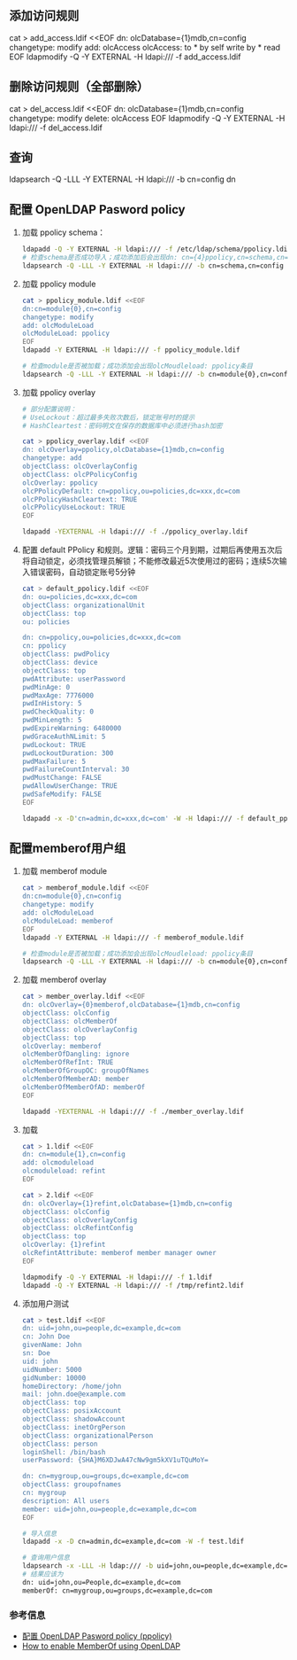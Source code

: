 ## 添加访问规则
cat > add_access.ldif <<EOF
dn: olcDatabase={1}mdb,cn=config
changetype: modify
add: olcAccess
olcAccess: to * by self write by * read
EOF
ldapmodify -Q -Y EXTERNAL -H ldapi:/// -f add_access.ldif

## 删除访问规则（全部删除）
cat > del_access.ldif <<EOF
dn: olcDatabase={1}mdb,cn=config
changetype: modify
delete: olcAccess
EOF
ldapmodify -Q -Y EXTERNAL -H ldapi:/// -f del_access.ldif

## 查询
ldapsearch -Q -LLL -Y EXTERNAL -H ldapi:/// -b cn=config dn

## 配置 OpenLDAP Pasword policy
1. 加载 ppolicy schema：
   ```bash
   ldapadd -Q -Y EXTERNAL -H ldapi:/// -f /etc/ldap/schema/ppolicy.ldif。
   # 检查schema是否成功导入；成功添加后会出现dn: cn={4}ppolicy,cn=schema,cn=config的条目
   ldapsearch -Q -LLL -Y EXTERNAL -H ldapi:/// -b cn=schema,cn=config dn
   ```
2. 加载 ppolicy module
   ```bash
   cat > ppolicy_module.ldif <<EOF
   dn:cn=module{0},cn=config
   changetype: modify
   add: olcModuleLoad
   olcModuleLoad: ppolicy
   EOF
   ldapadd -Y EXTERNAL -H ldapi:/// -f ppolicy_module.ldif

   # 检查module是否被加载；成功添加会出现olcMoudleload: ppolicy条目
   ldapsearch -Q -LLL -Y EXTERNAL -H ldapi:/// -b cn=module{0},cn=config
   ```
3. 加载 ppolicy overlay
   ```bash
   # 部分配置说明：
   # UseLockout：超过最多失败次数后，锁定账号时的提示
   # HashCleartest：密码明文在保存的数据库中必须进行hash加密

   cat > ppolicy_overlay.ldif <<EOF
   dn: olcOverlay=ppolicy,olcDatabase={1}mdb,cn=config
   changetype: add
   objectClass: olcOverlayConfig
   objectClass: olcPPolicyConfig
   olcOverlay: ppolicy
   olcPPolicyDefault: cn=ppolicy,ou=policies,dc=xxx,dc=com
   olcPPolicyHashCleartext: TRUE
   olcPPolicyUseLockout: TRUE
   EOF
   
   ldapadd -YEXTERNAL -H ldapi:/// -f ./ppolicy_overlay.ldif
   ```
4. 配置 default PPolicy 和规则。逻辑：密码三个月到期，过期后再使用五次后将自动锁定，必须找管理员解锁；不能修改最近5次使用过的密码；连续5次输入错误密码，自动锁定账号5分钟
   ```bash
   cat > default_ppolicy.ldif <<EOF
   dn: ou=policies,dc=xxx,dc=com
   objectClass: organizationalUnit
   objectClass: top
   ou: policies

   dn: cn=ppolicy,ou=policies,dc=xxx,dc=com
   cn: ppolicy
   objectClass: pwdPolicy
   objectClass: device
   objectClass: top
   pwdAttribute: userPassword
   pwdMinAge: 0
   pwdMaxAge: 7776000
   pwdInHistory: 5
   pwdCheckQuality: 0
   pwdMinLength: 5
   pwdExpireWarning: 6480000
   pwdGraceAuthNLimit: 5
   pwdLockout: TRUE
   pwdLockoutDuration: 300
   pwdMaxFailure: 5
   pwdFailureCountInterval: 30
   pwdMustChange: FALSE
   pwdAllowUserChange: TRUE
   pwdSafeModify: FALSE
   EOF

   ldapadd -x -D'cn=admin,dc=xxx,dc=com' -W -H ldapi:/// -f default_ppolicy.ldif
   ```
## 配置memberof用户组
1. 加载 memberof module
   ```bash
   cat > memberof_module.ldif <<EOF
   dn:cn=module{0},cn=config
   changetype: modify
   add: olcModuleLoad
   olcModuleLoad: memberof
   EOF
   ldapadd -Y EXTERNAL -H ldapi:/// -f memberof_module.ldif

   # 检查module是否被加载；成功添加会出现olcMoudleload: ppolicy条目
   ldapsearch -Q -LLL -Y EXTERNAL -H ldapi:/// -b cn=module{0},cn=config
   ```
2. 加载 memberof overlay
   ```bash
   cat > member_overlay.ldif <<EOF
   dn: olcOverlay={0}memberof,olcDatabase={1}mdb,cn=config
   objectClass: olcConfig
   objectClass: olcMemberOf
   objectClass: olcOverlayConfig
   objectClass: top
   olcOverlay: memberof
   olcMemberOfDangling: ignore
   olcMemberOfRefInt: TRUE
   olcMemberOfGroupOC: groupOfNames
   olcMemberOfMemberAD: member
   olcMemberOfMemberOfAD: memberOf
   EOF

   ldapadd -YEXTERNAL -H ldapi:/// -f ./member_overlay.ldif
   ```
3. 加载 
   ```bash
   cat > 1.ldif <<EOF
   dn: cn=module{1},cn=config
   add: olcmoduleload
   olcmoduleload: refint
   EOF

   cat > 2.ldif <<EOF
   dn: olcOverlay={1}refint,olcDatabase={1}mdb,cn=config
   objectClass: olcConfig
   objectClass: olcOverlayConfig
   objectClass: olcRefintConfig
   objectClass: top
   olcOverlay: {1}refint
   olcRefintAttribute: memberof member manager owner
   EOF

   ldapmodify -Q -Y EXTERNAL -H ldapi:/// -f 1.ldif
   ldapadd -Q -Y EXTERNAL -H ldapi:/// -f /tmp/refint2.ldif
   ```
4. 添加用户测试
   ```bash
   cat > test.ldif <<EOF
   dn: uid=john,ou=people,dc=example,dc=com
   cn: John Doe
   givenName: John
   sn: Doe
   uid: john
   uidNumber: 5000
   gidNumber: 10000
   homeDirectory: /home/john
   mail: john.doe@example.com
   objectClass: top
   objectClass: posixAccount
   objectClass: shadowAccount
   objectClass: inetOrgPerson
   objectClass: organizationalPerson
   objectClass: person
   loginShell: /bin/bash
   userPassword: {SHA}M6XDJwA47cNw9gm5kXV1uTQuMoY=

   dn: cn=mygroup,ou=groups,dc=example,dc=com
   objectClass: groupofnames
   cn: mygroup
   description: All users
   member: uid=john,ou=people,dc=example,dc=com
   EOF
   
   # 导入信息
   ldapadd -x -D cn=admin,dc=example,dc=com -W -f test.ldif
   
   # 查询用户信息
   ldapsearch -x -LLL -H ldap:/// -b uid=john,ou=people,dc=example,dc=com dn memberof
   # 结果应该为
   dn: uid=john,ou=People,dc=example,dc=com
   memberOf: cn=mygroup,ou=groups,dc=example,dc=com
   ```
### 参考信息
- [配置 OpenLDAP Pasword policy (ppolicy)](https://blog.csdn.net/cuiaamay/article/details/52438777)
- [How to enable MemberOf using OpenLDAP](https://www.adimian.com/blog/2014/10/how-to-enable-memberof-using-openldap/)